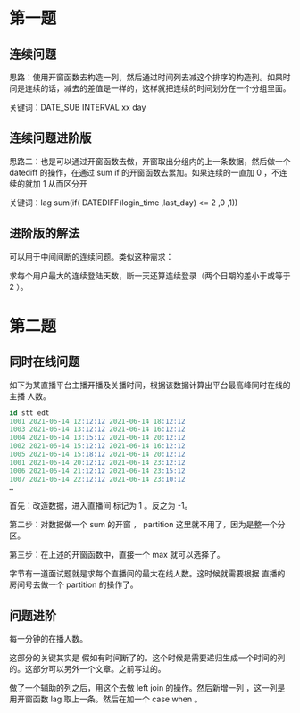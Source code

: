 # 第一题

## 连续问题

思路：使用开窗函数去构造一列，然后通过时间列去减这个排序的构造列。如果时间是连续的话，减去的差值是一样的，这样就把连续的时间划分在一个分组里面。

关键词：DATE_SUB     INTERVAL xx day

## 连续问题进阶版

思路二：也是可以通过开窗函数去做，开窗取出分组内的上一条数据，然后做一个 datediff 的操作，在通过 sum if 的开窗函数去累加。如果连续的一直加 0  ，不连续的就加 1 从而区分开

关键词：lag    sum(if( DATEDIFF(login_time ,last_day) <= 2 ,0 ,1))

## 进阶版的解法

可以用于中间间断的连续问题。类似这种需求：

求每个用户最大的连续登陆天数，断一天还算连续登录（两个日期的差小于或等于 2 ）。

# 第二题

## 同时在线问题

如下为某直播平台主播开播及关播时间，根据该数据计算出平台最高峰同时在线的主播 人数。

```sql
id stt edt
1001 2021-06-14 12:12:12 2021-06-14 18:12:12
1003 2021-06-14 13:12:12 2021-06-14 16:12:12
1004 2021-06-14 13:15:12 2021-06-14 20:12:12
1002 2021-06-14 15:12:12 2021-06-14 16:12:12
1005 2021-06-14 15:18:12 2021-06-14 20:12:12
1001 2021-06-14 20:12:12 2021-06-14 23:12:12
1006 2021-06-14 21:12:12 2021-06-14 23:15:12
1007 2021-06-14 22:12:12 2021-06-14 23:10:12
… 
```

首先：改造数据，进入直播间 标记为  1 。反之为 -1。

第二步：对数据做一个 sum 的开窗  ， partition 这里就不用了，因为是整一个分区。

第三步：在上述的开窗函数中，直接一个 max 就可以选择了。

字节有一道面试题就是求每个直播间的最大在线人数。这时候就需要根据 直播的房间号去做一个 partition 的操作了。

## 问题进阶

每一分钟的在播人数。

这部分的关键其实是 假如有时间断了的。这个时候是需要递归生成一个时间的列的。这部分可以另外一个文章。之前写过的。

做了一个辅助的列之后，用这个去做 left join 的操作。然后新增一列 ，这一列是用开窗函数 lag 取上一条。然后在加一个 case when 。



